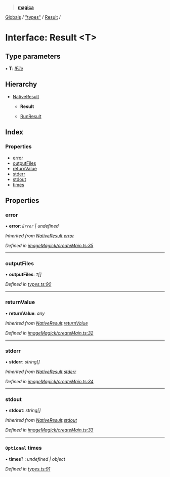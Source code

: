 > **[magica](../README.md)**

[Globals](../README.md) / ["types"](../modules/_types_.md) / [Result](_types_.result.md) /

# Interface: Result <**T**>

## Type parameters

▪ **T**: *[IFile](_types_.ifile.md)*

## Hierarchy

* [NativeResult](_imagemagick_createmain_.nativeresult.md)

  * **Result**

  * [RunResult](_types_.runresult.md)

## Index

### Properties

* [error](_types_.result.md#error)
* [outputFiles](_types_.result.md#outputfiles)
* [returnValue](_types_.result.md#returnvalue)
* [stderr](_types_.result.md#stderr)
* [stdout](_types_.result.md#stdout)
* [times](_types_.result.md#optional-times)

## Properties

###  error

• **error**: *`Error` | undefined*

*Inherited from [NativeResult](_imagemagick_createmain_.nativeresult.md).[error](_imagemagick_createmain_.nativeresult.md#error)*

*Defined in [imageMagick/createMain.ts:35](https://github.com/cancerberoSgx/magica/blob/bfeda69/src/imageMagick/createMain.ts#L35)*

___

###  outputFiles

• **outputFiles**: *`T`[]*

*Defined in [types.ts:90](https://github.com/cancerberoSgx/magica/blob/bfeda69/src/types.ts#L90)*

___

###  returnValue

• **returnValue**: *any*

*Inherited from [NativeResult](_imagemagick_createmain_.nativeresult.md).[returnValue](_imagemagick_createmain_.nativeresult.md#returnvalue)*

*Defined in [imageMagick/createMain.ts:32](https://github.com/cancerberoSgx/magica/blob/bfeda69/src/imageMagick/createMain.ts#L32)*

___

###  stderr

• **stderr**: *string[]*

*Inherited from [NativeResult](_imagemagick_createmain_.nativeresult.md).[stderr](_imagemagick_createmain_.nativeresult.md#stderr)*

*Defined in [imageMagick/createMain.ts:34](https://github.com/cancerberoSgx/magica/blob/bfeda69/src/imageMagick/createMain.ts#L34)*

___

###  stdout

• **stdout**: *string[]*

*Inherited from [NativeResult](_imagemagick_createmain_.nativeresult.md).[stdout](_imagemagick_createmain_.nativeresult.md#stdout)*

*Defined in [imageMagick/createMain.ts:33](https://github.com/cancerberoSgx/magica/blob/bfeda69/src/imageMagick/createMain.ts#L33)*

___

### `Optional` times

• **times**? : *undefined | object*

*Defined in [types.ts:91](https://github.com/cancerberoSgx/magica/blob/bfeda69/src/types.ts#L91)*